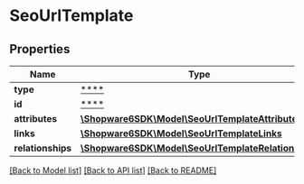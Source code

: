 # SeoUrlTemplate

## Properties
Name | Type | Description | Notes
------------ | ------------- | ------------- | -------------
**type** | [****](.md) |  | [optional] 
**id** | [****](.md) |  | [optional] 
**attributes** | [**\Shopware6SDK\Model\SeoUrlTemplateAttributes**](SeoUrlTemplateAttributes.md) |  | [optional] 
**links** | [**\Shopware6SDK\Model\SeoUrlTemplateLinks**](SeoUrlTemplateLinks.md) |  | [optional] 
**relationships** | [**\Shopware6SDK\Model\SeoUrlTemplateRelationships**](SeoUrlTemplateRelationships.md) |  | [optional] 

[[Back to Model list]](../../README.md#documentation-for-models) [[Back to API list]](../../README.md#documentation-for-api-endpoints) [[Back to README]](../../README.md)

